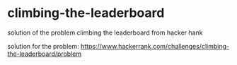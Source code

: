 # climbing-the-leaderboard
solution of the problem climbing the leaderboard from hacker hank

solution for the problem: https://www.hackerrank.com/challenges/climbing-the-leaderboard/problem
